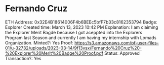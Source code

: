 # Fernando Cruz

ETH Address: 0x32E4B18614006F4b6BEEc5bfF7b33c8162353794
Badge: Explorer
Created time: March 13, 2023 10:42 PM
Explanation: I am claiming the Explorer Merit Bagde because I got aceppted into the Explorers Program last Season and currently I am having my internship with Lomads Organization.
Minted?: Yes
Proof: https://s3.amazonaws.com/pf-user-files-01/u-32732/uploads/2023-03-14/9f13vsx/Fernando%20Cruz%20-%20Explorer%20Merit%20Badge%20Proof.pdf
Status: Approved
Transaction?: Yes